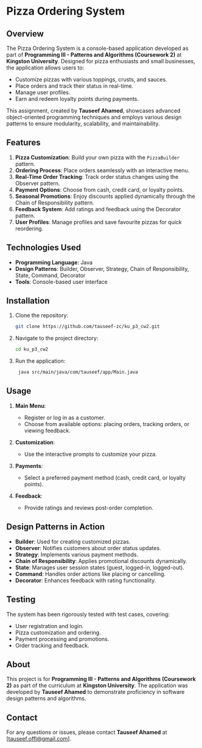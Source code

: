 
# Pizza Ordering System

## Overview

The Pizza Ordering System is a console-based application developed as part of **Programming III - Patterns and Algorithms (Coursework 2)** at **Kingston University**. Designed for pizza enthusiasts and small businesses, the application allows users to:

-   Customize pizzas with various toppings, crusts, and sauces.
-   Place orders and track their status in real-time.
-   Manage user profiles.
-   Earn and redeem loyalty points during payments.

This assignment, created by **Tauseef Ahamed**, showcases advanced object-oriented programming techniques and employs various design patterns to ensure modularity, scalability, and maintainability.


## Features

1.  **Pizza Customization**: Build your own pizza with the `PizzaBuilder` pattern.
2.  **Ordering Process**: Place orders seamlessly with an interactive menu.
3.  **Real-Time Order Tracking**: Track order status changes using the Observer pattern.
4.  **Payment Options**: Choose from cash, credit card, or loyalty points.
5.  **Seasonal Promotions**: Enjoy discounts applied dynamically through the Chain of Responsibility pattern.
6.  **Feedback System**: Add ratings and feedback using the Decorator pattern.
7.  **User Profiles**: Manage profiles and save favourite pizzas for quick reordering.


## Technologies Used

-   **Programming Language**: Java
-   **Design Patterns**: Builder, Observer, Strategy, Chain of Responsibility, State, Command, Decorator
-   **Tools**: Console-based user interface


## Installation

1.  Clone the repository:
    
    ```bash
    git clone https://github.com/tauseef-zc/ku_p3_cw2.git
    
    ```
    
2.  Navigate to the project directory:
    
    ```bash
    cd ku_p3_cw2
    
    ```
    
3.  Run the application:
    
    ```bash
     java src/main/java/com/tauseef/app/Main.java
    
    ```
    

## Usage

1.  **Main Menu**:
    
    -   Register or log in as a customer.
    -   Choose from available options: placing orders, tracking orders, or viewing feedback.
2.  **Customization**:
    
    -   Use the interactive prompts to customize your pizza.
3.  **Payments**:
    
    -   Select a preferred payment method (cash, credit card, or loyalty points).
4.  **Feedback**:
    
    -   Provide ratings and reviews post-order completion.



## Design Patterns in Action

-   **Builder**: Used for creating customized pizzas.
-   **Observer**: Notifies customers about order status updates.
-   **Strategy**: Implements various payment methods.
-   **Chain of Responsibility**: Applies promotional discounts dynamically.
-   **State**: Manages user session states (guest, logged-in, logged-out).
-   **Command**: Handles order actions like placing or cancelling.
-   **Decorator**: Enhances feedback with rating functionality.


## Testing

The system has been rigorously tested with test cases, covering:

-   User registration and login.
-   Pizza customization and ordering.
-   Payment processing and promotions.
-   Order tracking and feedback.


## About

This project is for **Programming III - Patterns and Algorithms (Coursework 2)** as part of the curriculum at **Kingston University**. The application was developed by **Tauseef Ahamed** to demonstrate proficiency in software design patterns and algorithms.


## Contact

For any questions or issues, please contact **Tauseef Ahamed** at [[tauseef.offl@gmail.com](mailto:tauseef.offl@gmail.com)].

